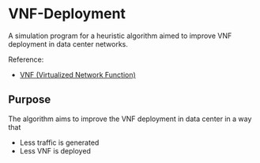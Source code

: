 # VNF-Deployment

A simulation program for a heuristic algorithm aimed to improve VNF deployment in data center networks.

Reference:

- [VNF (Virtualized Network Function)](http://en.wikipedia.org/wiki/Network_Functions_Virtualization)

## Purpose

The algorithm aims to improve the VNF deployment in data center in a way that

- Less traffic is generated
- Less VNF is deployed

